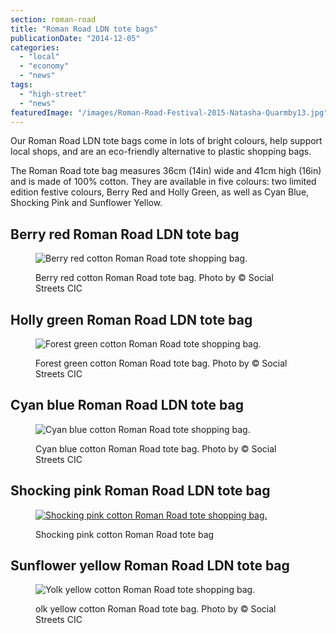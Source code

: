 ```yaml
---
section: roman-road
title: "Roman Road LDN tote bags"
publicationDate: "2014-12-05"
categories: 
  - "local"
  - "economy"
  - "news"
tags: 
  - "high-street"
  - "news"
featuredImage: "/images/Roman-Road-Festival-2015-Natasha-Quarmby13.jpg"
---
```


Our Roman Road LDN tote bags come in lots of bright colours, help support local shops, and are an eco-friendly alternative to plastic shopping bags.

The Roman Road tote bag measures 36cm (14in) wide and 41cm high (16in) and is made of 100% cotton. They are available in five colours: two limited edition festive colours, Berry Red and Holly Green, as well as Cyan Blue, Shocking Pink and Sunflower Yellow.

## **Berry red Roman Road LDN tote bag** 

<figure>

![Berry red cotton Roman Road tote shopping bag.](/images/Red-totes-bag.jpg)

<figcaption>

Berry red cotton Roman Road tote bag. Photo by © Social Streets CIC

</figcaption>

</figure>

## **Holly green Roman Road LDN tote bag** 

<figure>

![Forest green cotton Roman Road tote shopping bag.](/images/Forest-green-tote-bag.jpg)

<figcaption>

Forest green cotton Roman Road tote bag. Photo by © Social Streets CIC

</figcaption>

</figure>

## **Cyan blue Roman Road LDN tote bag**

<figure>

![Cyan blue cotton Roman Road tote shopping bag.](/images/Blue-tote-bag.jpg)

<figcaption>

Cyan blue cotton Roman Road tote bag. Photo by © Social Streets CIC

</figcaption>

</figure>

## **Shocking pink Roman Road LDN tote bag**

<figure>

[![Shocking pink cotton Roman Road tote shopping bag.](/images/Pink-tote.jpg)](https://romanroadlondon.com/wp-content/uploads/2014/12/Pink-tote.jpg)

<figcaption>

Shocking pink cotton Roman Road tote bag

</figcaption>

</figure>

## **Sunflower yellow Roman Road LDN tote bag**

<figure>

![Yolk yellow cotton Roman Road tote shopping bag.](/images/yellow-tote-bag.jpg)

<figcaption>

olk yellow cotton Roman Road tote bag. Photo by © Social Streets CIC

</figcaption>

</figure>
